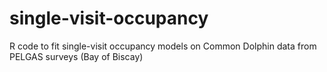 # single-visit-occupancy
R code to fit single-visit occupancy models on Common Dolphin data from PELGAS surveys (Bay of Biscay)
